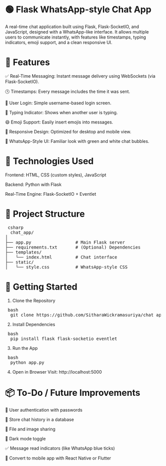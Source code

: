 # 🟢 Flask WhatsApp-style Chat App

A real-time chat application built using Flask, Flask-SocketIO, and JavaScript, designed with a WhatsApp-like interface. It allows multiple users to communicate instantly, with features like timestamps, typing indicators, emoji support, and a clean responsive UI.

# 🧩 Features
✅ Real-Time Messaging: Instant message delivery using WebSockets (via Flask-SocketIO).

🕓 Timestamps: Every message includes the time it was sent.

👤 User Login: Simple username-based login screen.

💬 Typing Indicator: Shows when another user is typing.


😄 Emoji Support: Easily insert emojis into messages.

📱 Responsive Design: Optimized for desktop and mobile view.

🎨 WhatsApp-Style UI: Familiar look with green and white chat bubbles.

# 🔧 Technologies Used
Frontend: HTML, CSS (custom styles), JavaScript

Backend: Python with Flask

Real-Time Engine: Flask-SocketIO + Eventlet

# 📁 Project Structure
<pre> csharp 
  chat_app/
│
├── app.py                 # Main Flask server
├── requirements.txt       # (Optional) Dependencies
├── templates/
│   └── index.html         # Chat interface
├── static/
│   └── style.css          # WhatsApp-style CSS 
</pre>
  
# 🚀 Getting Started
1. Clone the Repository
<pre> bash 
  git clone https://github.com/SitharaWickramasuriya/chat_app.git cd chat_app </pre>
2. Install Dependencies
<pre> bash 
  pip install flask flask-socketio eventlet </pre>
3. Run the App
<pre> bash
  python app.py </pre>
4. Open in Browser
Visit: http://localhost:5000

# 📦 To-Do / Future Improvements
🔐 User authentication with passwords

💾 Store chat history in a database

📎 File and image sharing

🌙 Dark mode toggle

✅ Message read indicators (like WhatsApp blue ticks)

📱 Convert to mobile app with React Native or Flutter



